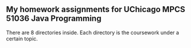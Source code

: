 ## My homework assignments for UChicago MPCS 51036 Java Programming

There are 8 directories inside. Each directory is the coursework under a certain topic.
